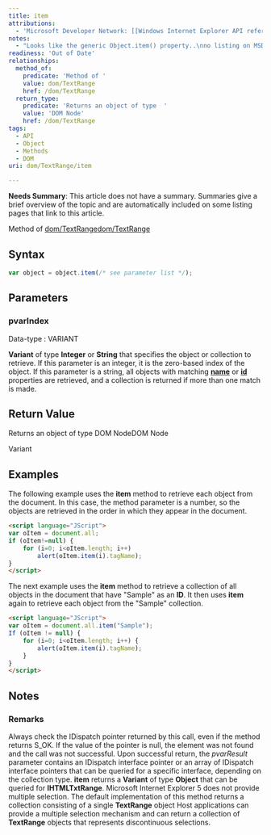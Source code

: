 ```yaml
---
title: item
attributions:
  - 'Microsoft Developer Network: [[Windows Internet Explorer API reference](http://msdn.microsoft.com/en-us/library/ie/hh828809%28v=vs.85%29.aspx) Article]'
notes:
  - "Looks like the generic Object.item() property..\nno listing on MSDN.\n\nNot a child of TextRange!"
readiness: 'Out of Date'
relationships:
  method_of:
    predicate: 'Method of '
    value: dom/TextRange
    href: /dom/TextRange
  return_type:
    predicate: 'Returns an object of type  '
    value: 'DOM Node'
    href: /dom/TextRange
tags:
  - API
  - Object
  - Methods
  - DOM
uri: dom/TextRange/item

---
```

**Needs Summary**: This article does not have a summary. Summaries give a brief overview of the topic and are automatically included on some listing pages that link to this article.

Method of [dom/TextRange](/dom/TextRange)[dom/TextRange](/dom/TextRange)

## <span>Syntax</span>

``` js
var object = object.item(/* see parameter list */);
```

## <span>Parameters</span>

### <span>pvarIndex</span>

 Data-type
:   VARIANT

**Variant** of type **Integer** or **String** that specifies the object or collection to retrieve. If this parameter is an integer, it is the zero-based index of the object. If this parameter is a string, all objects with matching [**name**](/html/attributes/name) or [**id**](/html/attributes/id) properties are retrieved, and a collection is returned if more than one match is made.

## <span>Return Value</span>

Returns an object of type DOM NodeDOM Node

Variant

## <span>Examples</span>

The following example uses the **item** method to retrieve each object from the document. In this case, the method parameter is a number, so the objects are retrieved in the order in which they appear in the document.

``` html
<script language="JScript">
var oItem = document.all;
if (oItem!=null) {
    for (i=0; i<oItem.length; i++)
        alert(oItem.item(i).tagName);
}
</script>
```

The next example uses the **item** method to retrieve a collection of all objects in the document that have "Sample" as an **ID**. It then uses **item** again to retrieve each object from the "Sample" collection.

``` html
<script language="JScript">
var oItem = document.all.item("Sample");
If (oItem != null) {
    for (i=0; i<oItem.length; i++) {
        alert(oItem.item(i).tagName);
    }
}
</script>
```

## <span>Notes</span>

### <span>Remarks</span>

Always check the IDispatch pointer returned by this call, even if the method returns S\_OK. If the value of the pointer is null, the element was not found and the call was not successful. Upon successful return, the *pvarResult* parameter contains an IDispatch interface pointer or an array of IDispatch interface pointers that can be queried for a specific interface, depending on the collection type. **item** returns a **Variant** of type **Object** that can be queried for **IHTMLTxtRange**. Microsoft Internet Explorer 5 does not provide multiple selection. The default implementation of this method returns a collection consisting of a single **TextRange** object Host applications can provide a multiple selection mechanism and can return a collection of **TextRange** objects that represents discontinuous selections.